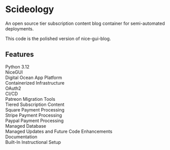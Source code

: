 # Scideology
An open source tier subscription content blog container for semi-automated deployments.

This code is the polished version of nice-gui-blog. 

## Features
Python 3.12 \
NiceGUI \
Digital Ocean App Platform \
Containerized Infrastructure \
OAuth2 \
CI/CD \
Patreon Migration Tools \
Tiered Subscription Content \
Square Payment Processing \
Stripe Payment Processing \
Paypal Payment Processing \
Managed Database \
Managed Updates and Future Code Enhancements \
Documentation \
Built-In Instructional Setup



